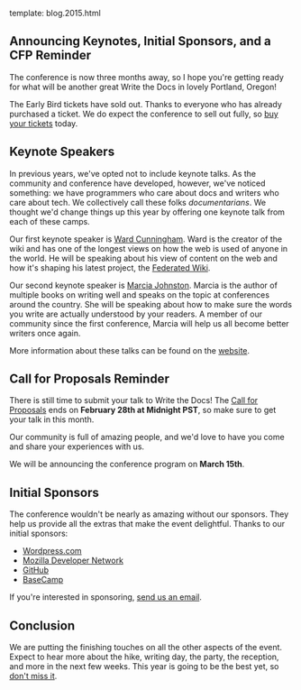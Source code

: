 template: blog.2015.html

## Announcing Keynotes, Initial Sponsors, and a CFP Reminder

The conference is now three months away, so I hope you're getting ready
for what will be another great Write the Docs in lovely Portland,
Oregon!

The Early Bird tickets have sold out. Thanks to everyone who has already
purchased a ticket. We do expect the conference to sell out fully, so
[buy your tickets](https://ti.to/writethedocs/write-the-docs-na-2015/)
today.

## Keynote Speakers

In previous years, we've opted not to include keynote talks. As the
community and conference have developed, however, we've noticed
something: we have programmers who care about docs and writers who care
about tech. We collectively call these folks _documentarians_. We
thought we'd change things up this year by offering one keynote talk
from each of these camps.

Our first keynote speaker is [Ward
Cunningham](http://en.wikipedia.org/wiki/Ward_Cunningham). Ward is the
creator of the wiki and has one of the longest views on how the web is
used of anyone in the world. He will be speaking about his view of
content on the web and how it's shaping his latest project, the
[Federated Wiki](http://fed.wiki.org/view/welcome-visitors).

Our second keynote speaker is [Marcia
Johnston](http://howtowriteeverything.com/marcia-riefer-johnston-bio/).
Marcia is the author of multiple books on writing well and speaks on
the topic at conferences around the country. She will be speaking about
how to make sure the words you write are actually understood by your
readers. A member of our community since the first conference, Marcia
will help us all become better writers once again.

More information about these talks can be found on the
[website](http://www.writethedocs.org/conf/na/2015/#speakers).

## Call for Proposals Reminder

There is still time to submit your talk to Write the Docs!  The [Call
for Proposals](http://www.writethedocs.org/conf/na/cfp/) ends on
**February 28th at Midnight PST**, so make sure to get your talk in this
month.

Our community is full of amazing people,
and we'd love to have you come and share your experiences with us.

We will be announcing the conference program on **March 15th**.

## Initial Sponsors

The conference wouldn't be nearly as amazing without our sponsors.
They help us provide all the extras that make the event delightful.
Thanks to our initial sponsors:

* [Wordpress.com](https://wordpress.com/)
* [Mozilla Developer Network](https://developer.mozilla.org/en-US/)
* [GitHub](https://github.com/)
* [BaseCamp](http://basecamp.com/)

If you're interested in sponsoring, [send us an email][email-us].

[email-us]: mailto:sponsorship@writethedocs.org

## Conclusion

We are putting the finishing touches on all the other aspects of the
event. Expect to hear more about the hike, writing day, the party, the
reception, and more in the next few weeks.  This year is going to be the
best yet, so [don't miss
it](https://ti.to/writethedocs/write-the-docs-na-2015/).
